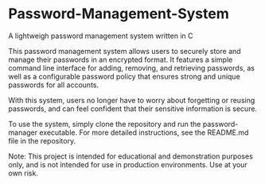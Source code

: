 # Password-Management-System

A lightweigh password management system written in C

This password management system allows users to securely store and manage their passwords in an encrypted format. It features a simple command line interface for adding, removing, and retrieving passwords, as well as a configurable password policy that ensures strong and unique passwords for all accounts.

With this system, users no longer have to worry about forgetting or reusing passwords, and can feel confident that their sensitive information is secure.

To use the system, simply clone the repository and run the password-manager executable. For more detailed instructions, see the README.md file in the repository.

Note: This project is intended for educational and demonstration purposes only, and is not intended for use in production environments. Use at your own risk.
